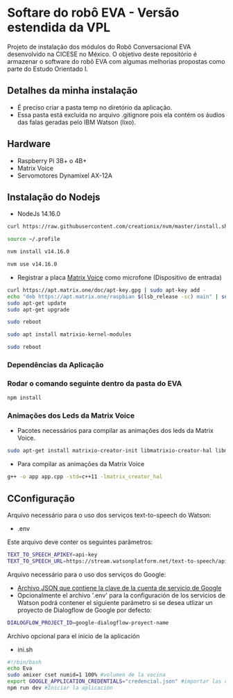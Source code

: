 # Softare do robô EVA - Versão estendida da VPL 

Projeto de instalação dos módulos do Robô Conversacional EVA desenvolvido na CICESE no México. O objetivo deste repositório é armazenar o software do robô EVA com algumas melhorias propostas como parte do Estudo Orientado I.

## Detalhes da minha instalação
* É preciso criar a pasta temp no diretório da aplicação.
* Essa pasta está excluída no arquivo .gitignore pois ela contém os áudios das falas geradas pelo IBM Watson (lixo).

## Hardware
- Raspberry Pi 3B+ o 4B+
- Matrix Voice
- Servomotores Dynamixel AX-12A

## Instalação do Nodejs

- NodeJs 14.16.0
```bash
curl https://raw.githubusercontent.com/creationix/nvm/master/install.sh | bash
```
```bash
source ~/.profile
```
```bash
nvm install v14.16.0
```
```bash
nvm use v14.16.0
```
- Registrar a placa [Matrix Voice](https://matrix-io.github.io/matrix-documentation/matrix-voice/resources/microphone/) como microfone (Dispositivo de entrada)

```bash
curl https://apt.matrix.one/doc/apt-key.gpg | sudo apt-key add -
echo "deb https://apt.matrix.one/raspbian $(lsb_release -sc) main" | sudo tee /etc/apt/sources.list.d/matrixlabs.list
sudo apt-get update
sudo apt-get upgrade
```

```bash
sudo reboot
```

```bash
sudo apt install matrixio-kernel-modules
```

```bash
sudo reboot
```

### Dependências da Aplicação
### Rodar o comando seguinte dentro da pasta do EVA
```bash
npm install
```
<!--
### Librerías
 - Requerida para compilar la dependencia "speaker".
```bash
sudo apt-get install libasound2-dev
```
-->


### Animações dos Leds da Matrix Voice

 - Pacotes necessários para compilar as animações dos leds da Matrix Voice.
```bash
sudo apt-get install matrixio-creator-init libmatrixio-creator-hal libmatrixio-creator-hal-dev
```
 - Para compilar as animações da Matrix Voice
```bash
g++ -o app app.cpp -std=c++11 -lmatrix_creator_hal
```

## CConfiguração

Arquivo necessário para o uso dos serviços text-to-speech do Watson:

- .env

Este arquivo deve conter os seguintes parâmetros:

```bash
TEXT_TO_SPEECH_APIKEY=api-key
TEXT_TO_SPEECH_URL=https://stream.watsonplatform.net/text-to-speech/api
```

Arquivo necessário para o uso dos serviços do Google:

- [Archivo JSON que contiene la clave de la cuenta de servicio de Google](https://cloud.google.com/docs/authentication/getting-started)
- Opcionalmente el archivo '.env' para la configuración de los servicios de Watson podrá contener el siguiente parámetro si se desea utlizar un proyecto de Dialogflow de Google por defecto:
```bash
DIALOGFLOW_PROJECT_ID=google-dialogflow-proyect-name
```
Archivo opcional para el inicio de la aplicación 

- ini.sh

 ```bash
 #!/bin/bash
echo Eva
sudo amixer cset numid=1 100% #volumen de la vocina
export GOOGLE_APPLICATION_CREDENTIALS="credencial.json" #importar las credenciales de google
npm run dev #Iniciar la aplicación
 ```
